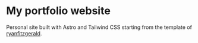 # My portfolio website

Personal site built with Astro and Tailwind CSS starting from the template of [ryanfitzgerald](https://github.com/RyanFitzgerald/devportfolio).
